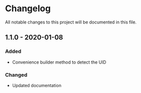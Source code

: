 # Changelog

All notable changes to this project will be documented in this file.

## 1.1.0 - 2020-01-08
### Added
- Convenience builder method to detect the UID
### Changed
- Updated documentation
